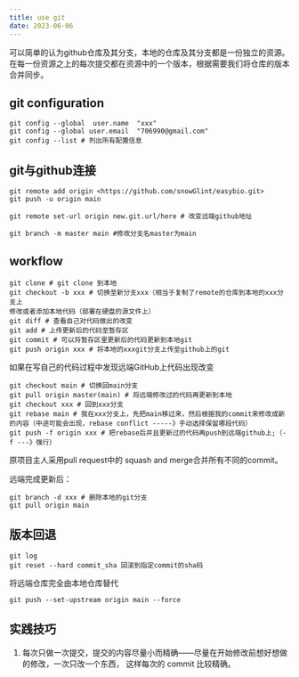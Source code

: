 ```yaml
---
title: use git
date: 2023-06-06
---
```



可以简单的认为github仓库及其分支，本地的仓库及其分支都是一份独立的资源。在每一份资源之上的每次提交都在资源中的一个版本，根据需要我们将仓库的版本合并同步。

## git configuration

```git
git config --global  user.name  "xxx"
git config --global user.email  "706990@gmail.com"
git config --list # 列出所有配置信息
```

## git与github连接

```git
git remote add origin <https://github.com/snowGlint/easybio.git>
git push -u origin main

git remote set-url origin new.git.url/here # 改变远端github地址
```

```git
git branch -m master main #修改分支名master为main
```

## workflow

```git
git clone # git clone 到本地
git checkout -b xxx # 切换至新分支xxx（相当于复制了remote的仓库到本地的xxx分支上
修改或者添加本地代码（部署在硬盘的源文件上）
git diff # 查看自己对代码做出的改变
git add # 上传更新后的代码至暂存区
git commit # 可以将暂存区里更新后的代码更新到本地git
git push origin xxx # 将本地的xxxgit分支上传至github上的git
```

如果在写自己的代码过程中发现远端GitHub上代码出现改变

```git
git checkout main # 切换回main分支
git pull origin master(main) # 将远端修改过的代码再更新到本地
git checkout xxx # 回到xxx分支
git rebase main # 我在xxx分支上，先把main移过来，然后根据我的commit来修改成新的内容（中途可能会出现，rebase conflict -----》手动选择保留哪段代码）
g​it push -​f origin xxx # 把rebase后并且更新过的代码再push到远端github上;（-f ---》强行）
```

原项目主人采用pull request中的 squash and merge合并所有不同的commit。

远端完成更新后：

```git
git branch -d xxx # 删除本地的git分支
git pull origin main  
```

## 版本回退

```git
git log
git reset --hard commit_sha 回滚到指定commit的sha码
```

将远端仓库完全由本地仓库替代

```git
git push --set-upstream origin main --force
```

## 实践技巧

1. 每次只做一次提交，提交的内容尽量小而精确——尽量在开始修改前想好想做的修改，一次只改一个东西， 这样每次的 commit 比较精确。
